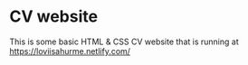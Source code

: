 # CV website

This is some basic HTML & CSS CV website that is running at https://loviisahurme.netlify.com/